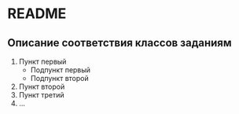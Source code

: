 # README
## Описание соответствия классов заданиям

1. Пункт первый
    - Подпункт первый
    - Подпункт второй
2. Пункт второй
3. Пункт третий
4. ...